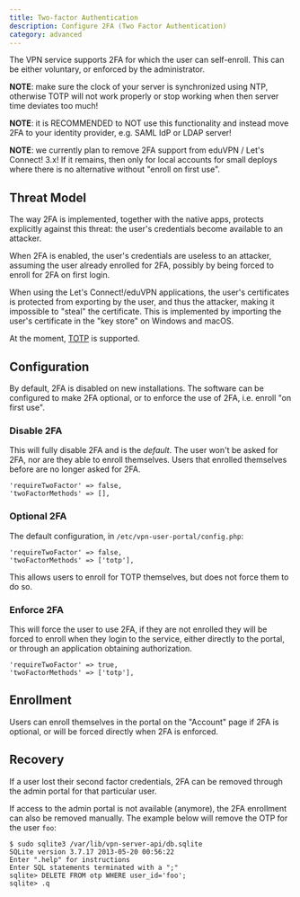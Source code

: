 ```yaml
---
title: Two-factor Authentication
description: Configure 2FA (Two Factor Authentication)
category: advanced
---
```


The VPN service supports 2FA for which the user can self-enroll. This can be
either voluntary, or enforced by the administrator.

**NOTE**: make sure the clock of your server is synchronized using NTP, 
otherwise TOTP will not work properly or stop working when then server time 
deviates too much!

**NOTE**: it is RECOMMENDED to NOT use this functionality and instead move 2FA 
to your identity provider, e.g. SAML IdP or LDAP server!

**NOTE**: we currently plan to remove 2FA support from eduVPN / 
Let's Connect! 3.x! If it remains, then only for local accounts for small 
deploys where there is no alternative without "enroll on first use".

## Threat Model

The way 2FA is implemented, together with the native apps, protects explicitly 
against this threat: the user's credentials become available to an attacker.

When 2FA is enabled, the user's credentials are useless to an attacker, 
assuming the user already enrolled for 2FA, possibly by being forced to enroll
for 2FA on first login.

When using the Let's Connect!/eduVPN applications, the user's certificates is
protected from exporting by the user, and thus the attacker, making it 
impossible to "steal" the certificate. This is implemented by importing the 
user's certificate in the "key store" on Windows and macOS.

At the moment, 
[TOTP](https://en.wikipedia.org/wiki/Time-based_One-time_Password_Algorithm) is 
supported.

## Configuration

By default, 2FA is disabled on new installations. The software can be 
configured to make 2FA optional, or to enforce the use of 2FA, i.e. enroll 
"on first use".

### Disable 2FA

This will fully disable 2FA and is the _default_. The user won't be asked for 
2FA, nor are they able to enroll themselves. Users that enrolled themselves 
before are no longer asked for 2FA.

    'requireTwoFactor' => false,
    'twoFactorMethods' => [],

### Optional 2FA

The default configuration, in `/etc/vpn-user-portal/config.php`:

    'requireTwoFactor' => false,
    'twoFactorMethods' => ['totp'],

This allows users to enroll for TOTP themselves, but does not force them to do 
so.

### Enforce 2FA

This will force the user to use 2FA, if they are not enrolled they will be 
forced to enroll when they login to the service, either directly to the portal,
or through an application obtaining authorization.

    'requireTwoFactor' => true,
    'twoFactorMethods' => ['totp'],

## Enrollment

Users can enroll themselves in the portal on the "Account" page if 2FA is 
optional, or will be forced directly when 2FA is enforced.

## Recovery

If a user lost their second factor credentials, 2FA can be removed through 
the admin portal for that particular user.

If access to the admin portal is not available (anymore), the 2FA enrollment
can also be removed manually. The example below will remove the OTP for the 
user `foo`:

    $ sudo sqlite3 /var/lib/vpn-server-api/db.sqlite
    SQLite version 3.7.17 2013-05-20 00:56:22
    Enter ".help" for instructions
    Enter SQL statements terminated with a ";"
    sqlite> DELETE FROM otp WHERE user_id='foo';
    sqlite> .q

